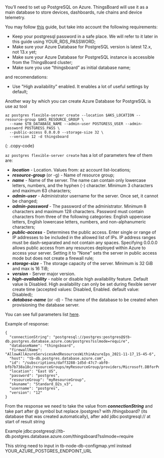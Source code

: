 You’ll need to set up PostgreSQL on Azure. ThingsBoard will use it as a main database to store devices, dashboards, rule chains and device telemetry.

You may follow [this](https://docs.microsoft.com/en-us/azure/postgresql/flexible-server/quickstart-create-server-portal) guide, but take into account the following requirements:
   * Keep your postgresql password in a safe place. We will refer to it later in this guide using YOUR_RDS_PASSWORD;
   * Make sure your Azure Database for PostgreSQL version is latest 12.x, not 13.x yet;
   * Make sure your Azure Database for PostgreSQL instance is accessible from the ThingsBoard cluster;
   * Make sure you use “thingsboard” as initial database name;
    
and recomendations:
   * Use "High availability" enabled. It enables a lot of useful settings by default;

Another way by which you can create Azure Database for PostgreSQL is use az tool
```
az postgres flexible-server create --location $AKS_LOCATION --resource-group $AKS_RESOURCE_GROUP \
  --name $TB_DATABASE_NAME --admin-user POSTGRESS_USER --admin-password POSTGRESS_PASS \
  --public-access 0.0.0.0 --storage-size 32 \
  --version 12 -d thingsboard
```
{: .copy-code}

`az postgres flexible-server create` has a lot of parameters few of them are: 

  - ***location***  - Location. Values from: az account list-locations;
  - ***resource-group*** (or -g) - Name of resource group;
  - ***name*** - Name of the server. The name can contain only lowercase letters, numbers, and the hyphen (-) character. Minimum 3 characters and maximum 63 characters; 
  - ***admin-user*** - Administrator username for the server. Once set, it cannot be changed; 
  - ***admin-password***  - The password of the administrator. Minimum 8 characters and maximum 128 characters. Password must contain characters from three of the following categories: English uppercase letters, English lowercase letters, numbers, and non-alphanumeric characters; 
  - ***public-access*** - Determines the public access. Enter single or range of IP addresses to be included in the allowed list of IPs. IP address ranges must be dash-separated and not contain any spaces. Specifying 0.0.0.0 allows public access from any resources deployed within Azure to access your server. Setting it to "None" sets the server in public access mode but does not create a firewall rule;
  - ***storage-size*** - The storage capacity of the server. Minimum is 32 GiB and max is 16 TiB;
  - ***version*** - Server major version. 
  - ***high-availability*** - nable or disable high availability feature. Default value is Disabled. High availability can only be set during flexible server create time (accepted values: Disabled, Enabled. default value: Disabled);
  - ***database-name*** (or -d) - The name of the database to be created when provisioning the database server.

You can see full parameters list [here](https://docs.microsoft.com/en-us/cli/azure/postgres/flexible-server?view=azure-cli-latest#az_postgres_flexible_server_create).

Example of response: 
```
{
  "connectionString": "postgresql://postgres:postgres@$tb-db.postgres.database.azure.com/postgres?sslmode=require",
  "databaseName": "thingsboard",
  "firewallName": "AllowAllAzureServicesAndResourcesWithinAzureIps_2021-11-17_15-45-6",
  "host": "tb-db.postgres.database.azure.com",
  "id": "/subscriptions/daff3288-1d5d-47c7-abf0-bfb7b738a18c/resourceGroups/myResourceGroup/providers/Microsoft.DBforPostgreSQL/flexibleServers/thingsboard",
  "location": "East US",
  "password": "postgres",
  "resourceGroup": "myResourceGroup",
  "skuname": "Standard_D2s_v3",
  "username": "postgres",
  "version": "12"
}
```

From the response we need to take the value from ***connectionString*** and take part after @ symbol but replace /postgres? with /thingsboard? (its database that was created automatically), after add jdbc:postgresql:// at start of result string

Example jdbc:postgresql://tb-db.postgres.database.azure.com/thingsboard?sslmode=require

This string need to input in tb-node-db-configmap.yml instead YOUR_AZURE_POSTGRES_ENDPOINT_URL
